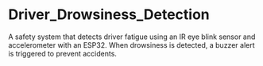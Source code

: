 # Driver_Drowsiness_Detection
A safety system that detects driver fatigue using an IR eye blink sensor and accelerometer with an ESP32. When drowsiness is detected, a buzzer alert is triggered to prevent accidents.
